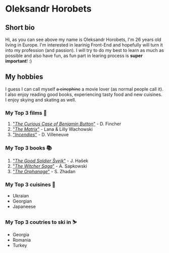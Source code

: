 # **Oleksandr Horobets**

## **Short bio**

Hi, as you can see above my name is Oleksandr Horobets, I'm 26 years old living in Europe. I'm interested in learinig Front-End and hopefully will turn it into my profession (and passion). I will try to do my best to learn as much as possible and also have fun, as fun part in learing process is **super important**! :)

## **My hobbies**

I guess I can call myself ~~a cinephine~~ a movie lover (as normal people call it). I also enjoy reading good books, experiencing tasty food and new cuisines. I enjoy skying and skating as well.

### **My Top 3 films 🎥**

1. ["_The Curious Case of Benjamin Button_"](https://www.imdb.com/title/tt0421715/?ref_=nv_sr_srsg_0) - D. Fincher
2. ["_The Matrix_"](https://www.imdb.com/title/tt0133093/?ref_=nv_sr_srsg_3) - Lana & Lilly Wachowski
3. ["_Incendies_"](https://www.imdb.com/title/tt1255953/?ref_=nv_sr_srsg_0) - D. Villeneuve

### **My Top 3 books 📚**

1. ["_The Good Soldier Švejk_"](https://www.goodreads.com/book/show/7629.The_Good_Soldier_vejk) - J. Hašek
2. ["_The Witcher Saga_"](https://www.goodreads.com/series/40911-the-witcher) - A. Sapkowski
3. ["_The Orphanage_"](https://www.goodreads.com/book/show/54849798-the-orphanage?ac=1&from_search=true&qid=DSzNAdNcKR&rank=3) - S. Zhadan

### **My Top 3 cuisines 🍲**

- Ukraian
- Georgian
- Japaneese

### **My Top 3 coutries to ski in ⛷️**

- Georgia
- Romania
- Turkey
